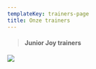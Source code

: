 ```yaml
---
templateKey: trainers-page
title: Onze trainers
---
```

> #### Junior Joy trainers
![](https://res.cloudinary.com/junior-joy/image/upload/v1577895688/IMG_2749_pubc5h.jpg)
